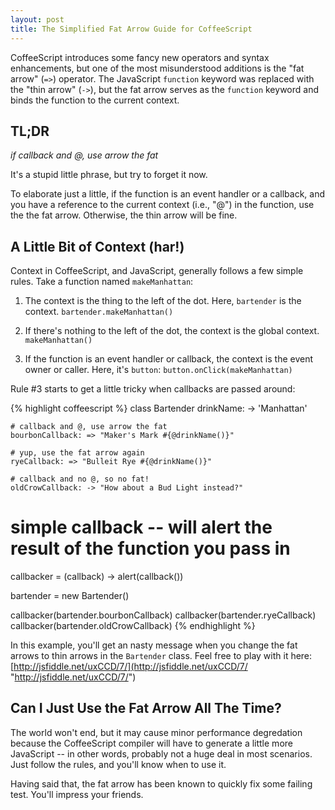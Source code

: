 ```yaml
---
layout: post
title: The Simplified Fat Arrow Guide for CoffeeScript
---
```


CoffeeScript introduces some fancy new operators and syntax enhancements, but one of the most misunderstood additions is the "fat arrow" (`=>`) operator. The JavaScript `function` keyword was replaced with the "thin arrow" (`->`), but the fat arrow serves as the `function` keyword and binds the function to the current context.

## TL;DR

*if callback and @, use arrow the fat*

It's a stupid little phrase, but try to forget it now.

To elaborate just a little, if the function is an event handler or a callback, and you have a reference to the current context (i.e., "@") in the function, use the the fat arrow. Otherwise, the thin arrow will be fine.

## A Little Bit of Context (har!)
Context in CoffeeScript, and JavaScript, generally follows a few simple rules. Take a function named `makeManhattan`:

1. The context is the thing to the left of the dot. Here, `bartender` is the context.
`bartender.makeManhattan()`

2. If there's nothing to the left of the dot, the context is the global context.
`makeManhattan()`

3. If the function is an event handler or callback, the context is the event owner or caller. Here, it's `button`:
`button.onClick(makeManhattan)`

Rule #3 starts to get a little tricky when callbacks are passed around:

{% highlight coffeescript %}
class Bartender
    drinkName: -> 'Manhattan'

    # callback and @, use arrow the fat
    bourbonCallback: => "Maker's Mark #{@drinkName()}"

    # yup, use the fat arrow again
    ryeCallback: => "Bulleit Rye #{@drinkName()}"

    # callback and no @, so no fat!
    oldCrowCallback: -> "How about a Bud Light instead?"

# simple callback -- will alert the result of the function you pass in
callbacker = (callback) -> alert(callback())

bartender = new Bartender()

callbacker(bartender.bourbonCallback)
callbacker(bartender.ryeCallback)
callbacker(bartender.oldCrowCallback)
{% endhighlight %}

In this example, you'll get an nasty message when you change the fat arrows to thin arrows in the `Bartender` class. Feel free to play with it here: [http://jsfiddle.net/uxCCD/7/](http://jsfiddle.net/uxCCD/7/ "http://jsfiddle.net/uxCCD/7/")

## Can I Just Use the Fat Arrow All The Time?

The world won't end, but it may cause minor performance degredation because the CoffeeScript compiler will have to generate a little more JavaScript -- in other words, probably not a huge deal in most scenarios. Just follow the rules, and you'll know when to use it.

Having said that, the fat arrow has been known to quickly fix some failing test. You'll impress your friends.
